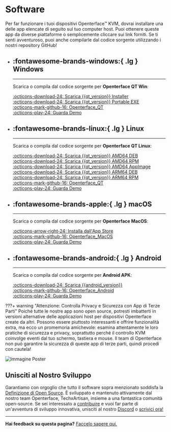 # Software

Per far funzionare i tuoi dispositivi Openterface™ KVM, dovrai installare una delle app elencate di seguito sul tuo computer host. Puoi ottenere queste app da diverse piattaforme o semplicemente cliccare sui link forniti. Se ti senti avventuroso, puoi anche compilarle dal codice sorgente utilizzando i nostri repository GitHub!

<div class="grid cards" markdown>

-   ## :fontawesome-brands-windows:{ .lg } __Windows__

    ---

    Scarica o compila dal codice sorgente per **Openterface QT Win**:

    [:octicons-download-24: Scarica {{qt_version}} Installer](https://github.com/TechxArtisanStudio/Openterface_QT/releases/download/{{qt_version}}/openterfaceQT.windows.amd64.installer.exe)  <br>
    [:octicons-download-24: Scarica {{qt_version}} Portable EXE](https://github.com/TechxArtisanStudio/Openterface_QT/releases/download/{{qt_version}}/openterfaceQT-portable.exe)  <br>
    [:octicons-mark-github-16: Openterface_QT](https://github.com/TechxArtisanStudio/Openterface_QT)  <br>
    [:octicons-play-24: Guarda Demo](https://youtu.be/ERzpGtRvP2o?si=e9k402f0nxsD8o2j)

-   ## :fontawesome-brands-linux:{ .lg } __Linux__

    ---

    Scarica o compila dal codice sorgente per **Openterface QT Linux**:

    [:octicons-download-24: Scarica {{qt_version}} AMD64 DEB](https://github.com/TechxArtisanStudio/Openterface_QT/releases/download/{{qt_version}}/openterfaceQT.linux.amd64.deb)  <br>
    [:octicons-download-24: Scarica {{qt_version}} AMD64 RPM](https://github.com/TechxArtisanStudio/Openterface_QT/releases/download/{{qt_version}}/openterfaceQT.linux.amd64.rpm)  <br>
    [:octicons-download-24: Scarica {{qt_version}} AMD64 AppImage](https://github.com/TechxArtisanStudio/Openterface_QT/releases/download/{{qt_version}}/openterfaceQT.linux.amd64.AppImage)  <br>
    [:octicons-download-24: Scarica {{qt_version}} ARM64 DEB](https://github.com/TechxArtisanStudio/Openterface_QT/releases/download/{{qt_version}}/openterfaceQT.linux.arm64.deb)  <br>
    [:octicons-download-24: Scarica {{qt_version}} ARM64 RPM](https://github.com/TechxArtisanStudio/Openterface_QT/releases/download/{{qt_version}}/openterfaceQT.linux.arm64.rpm)  <br>
    [:octicons-mark-github-16: Openterface_QT](https://github.com/TechxArtisanStudio/Openterface_QT)  <br>
    [:octicons-play-24: Guarda Demo](https://youtu.be/_ScpI6TC0Pk?si=FSg7A2zmST8QbFec)

-   ## :fontawesome-brands-apple:{ .lg } __macOS__

    ---

    Scarica o compila dal codice sorgente per **Openterface MacOS**:

    [:octicons-arrow-right-24: Installa dall'App Store](/appstore) <br>
    [:octicons-mark-github-16: Openterface_MacOS](https://github.com/TechxArtisanStudio/Openterface_MacOS)  <br>
    [:octicons-play-24: Guarda Demo](https://youtu.be/m7OpUem0zqY?si=tclfl0Jl77tmE6_e)

-   ## :fontawesome-brands-android:{ .lg } __Android__

    ---

    Scarica o compila dal codice sorgente per **Android APK**:

    [:octicons-download-24: Scarica {{android_version}}](https://github.com/TechxArtisanStudio/Openterface_Android/releases/download/{{android_version}}/OpenterfaceAndroid-release.apk)  <br>
    [:octicons-mark-github-16: Openterface_Android](https://github.com/TechxArtisanStudio/Openterface_Android)  <br>
    [:octicons-play-24: Guarda Demo](https://x.com/TechxArtisan/status/1825460088922071398)

</div>

???+ warning "Attenzione: Controlla Privacy e Sicurezza con App di Terze Parti"
    Poiché tutte le nostre app sono open source, potresti imbatterti in versioni alternative delle applicazioni host per dispositivi Openterface create da altri. Possono essere piuttosto interessanti e offrire funzionalità extra, ma ecco un promemoria amichevole: esamina attentamente le loro pratiche di sicurezza e privacy, soprattutto perché il controllo KVM coinvolge eventi dal tuo schermo, tastiera e mouse. Il team di Openterface non può garantire la sicurezza di queste app di terze parti, quindi procedi con cautela!

<div class="container">
    <img src="https://assets.openterface.com/images/product/win_qt_app.webp" alt="Immagine Poster" class="poster-image-shadow" loading="lazy">
</div>

## Unisciti al Nostro Sviluppo

Garantiamo con orgoglio che tutto il software sopra menzionato soddisfa la [Definizione di Open Source](/compliance). È sviluppato e mantenuto attivamente dal nostro team Openterface, TechxArtisan, insieme a una fantastica comunità open-source. Se sei interessato a [contribuire](/contributing) e vuoi far parte di un'avventura di sviluppo innovativa, unisciti al nostro [Discord](/discord) o [scrivici ora!](mailto:info@openterface.com)

---

**Hai feedback su questa pagina?** [Faccelo sapere qui.](https://forms.gle/wmxoR2C1VdG36mT69)